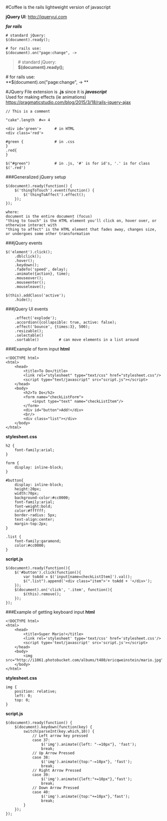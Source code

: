 #Coffee is the rails lightweight version of javascript

**jQuery UI**: http://jqueryui.com  

***for rails***
```
# standard jQuery:
$(document).ready();

# for rails use:
$(document).on("page:change", ->
```

>\# standard jQuery:  
**$(document).ready();**  

\# for rails use:  
**$(document).on("page:change", -> **


#JQuery
File extension is **.js** since it is ***javascript***  
Used for making effects (ie animations)  
https://pragmaticstudio.com/blog/2015/3/18/rails-jquery-ajax  

```
// This is a comment

"cake".length  #=> 4
```

```
<div id='green'>      # in HTML
<div class='red'>

#green {              # in .css
}
.red{
}

$("#green")           # in .js, '#' is for id's, '.' is for class
$('.red')
```
###Generalized jQuery setup
```
$(document).ready(function() {
    $('thingToTouch').event(function() {
        $('thingToAffect').effect();
    });
});

where:
document is the entire document (focus)
"thing to touch" is the HTML element you'll click on, hover over, or otherwise interact with
"thing to affect" is the HTML element that fades away, changes size, or undergoes some other transformation
```
###jQuery events
```
$('element').click();
	.dblclick();
	.hover();
	.keydown();
	.fadeTo('speed', delay);
	.animate({action}, time);
	.mouseover();
	.mouseenter();
	.mouseleave();
	
$(this).addClass('active');
	.hide();
```
###jQuery UI events
```
	.effect('explode');
	.accordion({collapsible: true, active: false);
	.effect('bounce', {times:3}, 500);
	.resizable();
	.selectable()
	.sortable()			# can move elements in a list around
```

###Example of form input
**html**
```
<!DOCTYPE html>
<html>
    <head>
    	<title>To Do</title>
        <link rel="stylesheet" type="text/css" href="stylesheet.css"/>
        <script type="text/javascript" src="script.js"></script>
	</head>
	<body>
		<h2>To Do</h2>
		<form name="checkListForm">
			<input type="text" name="checkListItem"/>
		</form>
		<div id="button">Add!</div>
		<br/>
		<div class="list"></div>
	</body>
</html>
```
**stylesheet.css**
```
h2 {
    font-family:arial;
}

form {
    display: inline-block;
}

#button{
    display: inline-block;
    height:20px;
	width:70px;
	background-color:#cc0000;
	font-family:arial;
	font-weight:bold;
	color:#ffffff;
	border-radius: 5px;
	text-align:center;
	margin-top:2px;
}

.list {
	font-family:garamond;
	color:#cc0000;
}
```
**script.js**  
```
$(document).ready(function(){
    $('#button').click(function(){
        var toAdd = $('input[name=checkListItem]').val();
        $(".list").append('<div class="item">'+ toAdd + '</div>');
    });
    $(document).on('click', '.item', function(){
        $(this).remove();
    });
});
```
###Example of getting keyboard input
**html**
```
<!DOCTYPE html>
<html>
    <head>
    	<title>Super Mario!</title>
        <link rel='stylesheet' type='text/css' href='stylesheet.css'/>
		<script type='text/javascript' src='script.js'></script>
	</head>
	<body>
        <img src="http://i1061.photobucket.com/albums/t480/ericqweinstein/mario.jpg"/>
	</body>
</html>
```
**stylesheet.css**
```
img {
    position: relative;
    left: 0;
    top: 0;
}
```
**script.js**
```
$(document).ready(function() {
    $(document).keydown(function(key) {
        switch(parseInt(key.which,10)) {
			// Left arrow key pressed
			case 37:
				$('img').animate({left: "-=10px"}, 'fast');
				break;
			// Up Arrow Pressed
			case 38:
				$('img').animate({top:"-=10px"}, 'fast');
				break;
			// Right Arrow Pressed
			case 39:
				$('img').animate({left:"+=10px"},'fast');
				break;
			// Down Arrow Pressed
			case 40:
				$('img').animate({top:"+=10px"},'fast');
				break;
		}
	});
});
```

